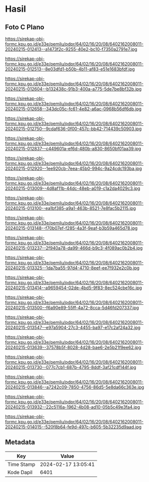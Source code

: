 # Hasil

## Foto C Plano

https://sirekap-obj-formc.kpu.go.id/e33e/pemilu/pdpr/64/02/16/20/08/6402162008011-20240215-012413--a1473f2c-9255-40e2-bc10-f7350a2791e7.jpg

https://sirekap-obj-formc.kpu.go.id/e33e/pemilu/pdpr/64/02/16/20/08/6402162008011-20240215-012513--8e03dfd1-b50b-4b11-af83-e51e1683bfdf.jpg

https://sirekap-obj-formc.kpu.go.id/e33e/pemilu/pdpr/64/02/16/20/08/6402162008011-20240215-012604--b132438c-91b3-400a-a775-5de7be8bf32b.jpg

https://sirekap-obj-formc.kpu.go.id/e33e/pemilu/pdpr/64/02/16/20/08/6402162008011-20240215-012658--343dc05c-fc61-4e82-a6ac-0968b56df6db.jpg

https://sirekap-obj-formc.kpu.go.id/e33e/pemilu/pdpr/64/02/16/20/08/6402162008011-20240215-012750--9cdaf636-0f00-457c-bb42-714439c50903.jpg

https://sirekap-obj-formc.kpu.go.id/e33e/pemilu/pdpr/64/02/16/20/08/6402162008011-20240215-012837--c449601a-ef6d-480b-a830-8650bf01aa39.jpg

https://sirekap-obj-formc.kpu.go.id/e33e/pemilu/pdpr/64/02/16/20/08/6402162008011-20240215-012920--1ee920cb-7eea-45b0-994c-9a24cdc193ba.jpg

https://sirekap-obj-formc.kpu.go.id/e33e/pemilu/pdpr/64/02/16/20/08/6402162008011-20240215-013009--4d8af11b-44dc-48eb-a019-c1a2da4029c3.jpg

https://sirekap-obj-formc.kpu.go.id/e33e/pemilu/pdpr/64/02/16/20/08/6402162008011-20240215-013100--ea1bf385-a9a1-463b-8521-7e8fac5b2115.jpg

https://sirekap-obj-formc.kpu.go.id/e33e/pemilu/pdpr/64/02/16/20/08/6402162008011-20240215-013148--f70b07ef-f285-4a3f-9eaf-b3b59a465d78.jpg

https://sirekap-obj-formc.kpu.go.id/e33e/pemilu/pdpr/64/02/16/20/08/6402162008011-20240215-013237--2f940a78-da99-466d-b9c3-4f089ac0b2b4.jpg

https://sirekap-obj-formc.kpu.go.id/e33e/pemilu/pdpr/64/02/16/20/08/6402162008011-20240215-013325--1da7ba55-97d4-4710-8eef-ee7f932e2c0b.jpg

https://sirekap-obj-formc.kpu.go.id/e33e/pemilu/pdpr/64/02/16/20/08/6402162008011-20240215-013414--a9659454-02de-4bd5-9f83-8ec524cbe16c.jpg

https://sirekap-obj-formc.kpu.go.id/e33e/pemilu/pdpr/64/02/16/20/08/6402162008011-20240215-013500--f6a90e89-55ff-4a72-8cca-5d46fd207337.jpg

https://sirekap-obj-formc.kpu.go.id/e33e/pemilu/pdpr/64/02/16/20/08/6402162008011-20240215-013547--e97a5904-27c3-4455-ba97-e17c2af24a32.jpg

https://sirekap-obj-formc.kpu.go.id/e33e/pemilu/pdpr/64/02/16/20/08/6402162008011-20240215-013639--37578b5f-8028-4d28-bae6-2e5b21f9ee62.jpg

https://sirekap-obj-formc.kpu.go.id/e33e/pemilu/pdpr/64/02/16/20/08/6402162008011-20240215-013730--077c7cb1-687b-4795-8ddf-3af21cdf144f.jpg

https://sirekap-obj-formc.kpu.go.id/e33e/pemilu/pdpr/64/02/16/20/08/6402162008011-20240215-013846--a7242c09-7850-4756-86d5-5e8da66c363e.jpg

https://sirekap-obj-formc.kpu.go.id/e33e/pemilu/pdpr/64/02/16/20/08/6402162008011-20240215-013932--22c5116a-1962-4b08-ad10-05b5c49e3fa4.jpg

https://sirekap-obj-formc.kpu.go.id/e33e/pemilu/pdpr/64/02/16/20/08/6402162008011-20240215-014015--520f8b64-fe9d-497c-b605-5b32235d9aad.jpg


## Metadata

| Key        | Value               |
| ---------- | ------------------- |
| Time Stamp | 2024-02-17 13:05:41 |
| Kode Dapil | 6401                |



